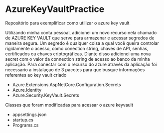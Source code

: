 # AzureKeyVaultPractice
Repositório para exemplificar como utilizar o azure key vault

Utilizando minha conta pessoal, adicionei um novo recurso nela chamado de AZURE KEY VAULT que serve para armazenar e acessar segredos de maneira segura. Um segredo é qualquer coisa a qual você queira controlar rigidamente o acesso, como conection string, chaves de API, senhas, certificados ou chaves criptográficas.
Diante disso adicionei uma nova secret com o valor da connection string de acesso ao banco da minha aplicação.
Para conectar com o recurso do azure através da aplicação foi necessario a instalaçao de 3 pacotes para que busque informações referentes ao key vault criado
- Azure.Extensions.AspNetCore.Configuration.Secrets
- Azure.Identity
- Azure.Security.KeyVault.Secrets

Classes que foram modificadas para acessar o azure keyvault
- appsettings.json
- startup.cs
- Programs.cs
